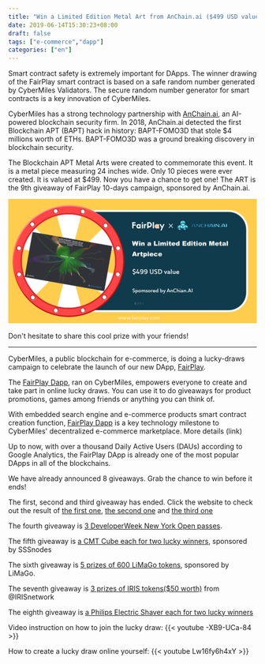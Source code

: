 ```yaml
---
title: "Win a Limited Edition Metal Art from AnChain.ai ($499 USD value)"
date: 2019-06-14T15:30:23+08:00
draft: false
tags: ["e-commerce","dapp"] 
categories: ["en"] 
---
```


Smart contract safety is extremely important for DApps. The winner drawing of the FairPlay smart contract is based on a safe random number generated by CyberMiles Validators. The secure random number generator for smart contracts is a key innovation of CyberMiles.

CyberMiles has a strong technology partnership with [AnChain.ai](https://www.anchain.ai/), an AI-powered blockchain security firm. In 2018, AnChain.ai detected the first Blockchain APT (BAPT) hack in history: BAPT-FOMO3D that stole $4 millions worth of ETHs. BAPT-FOMO3D was a ground breaking discovery in blockchain security. 

The Blockchain APT Metal Arts were created to commemorate this event. It is a metal piece measuring 24 inches wide. Only 10 pieces were ever created. It is valued at $499. Now you have a chance to get one! The ART is the 9th giveaway of FairPlay 10-days campaign, sponsored by AnChain.ai.

![](/images/20190614-givwaway9-01.png)

Don't hesitate to share this cool prize with your friends!

---

CyberMiles, a public blockchain for e-commerce, is doing a lucky-draws campaign to celebrate the launch of our new DApp, [FairPlay](https://www.fairplaydapp.com/).

The [FairPlay Dapp](https://www.fairplaydapp.com), ran on CyberMiles, empowers everyone to create and take part in online lucky draws. You can use it to do giveaways for product promotions, games among friends or anything you can think of. 

With embedded search engine and e-commerce products smart contract creation function, [FairPlay Dapp](https://www.fairplaydapp.com) is a key technology milestone to CyberMiles' decentralized e-commerce marketplace. More details (link)

Up to now, with over a thousand Daily Active Users (DAUs) according to Google Analytics, the FairPlay DApp is already one of the most popular DApps in all of the blockchains.

We have already announced 8 giveaways. Grab the chance to win before it ends!

The first, second and third giveaway has ended. Click the website to check out the result of [the first one](https://www.fairplaydapp.com/v1/play.html?contract=0x474059cC019815dda16caB69b8c8Bf515E1D20B6), [the second one](https://www.fairplaydapp.com/v1/play.html?contract=0x454024A14970c336109D0284a85BA253033A2D72) and [the third one](https://www.fairplaydapp.com/v1/play.html?contract=0x0F9efabb1f26CE173774260D975C543C39b47179)

The fourth giveaway is [3 DeveloperWeek New York Open passes](https://www.fairplaydapp.com/v1/play.html?contract=0xa9b472C62B168dB7EFEf0e0B1bcFB6b96aB239F8).

The fifth giveaway is [a CMT Cube each for two lucky winners](https://www.fairplaydapp.com/v1/play.html?contract=0xFa2d2DEa32B7827614e128DB01CcB32202189E2d), sponsored by SSSnodes

The sixth giveaway is [5 prizes of 600 LiMaGo tokens](https://www.fairplaydapp.com/v1/play.html?contract=0x16700a82EfA734237b84e4c4274d2AFB1bFB1b20), sponsored by LiMaGo.

The seventh giveaway is [3 prizes of IRIS tokens($50 worth)](https://www.fairplaydapp.com/v1/play.html?contract=0xF55d0663BC677c0b338CF2476a8bcCd48DC30FF4) from @IRISnetwork

The eighth giveaway is [a Philips Electric Shaver each for two lucky winners](https://www.fairplaydapp.com/v1/play.html?contract=0xcc34EF82D46cD2Ce3530a4C3f1c9CB583b838e9e)

Video instruction on how to join the lucky draw:
{{< youtube -XB9-UCa-84 >}}

How to create a lucky draw online yourself:
{{< youtube Lw16fy6h4xY >}}
